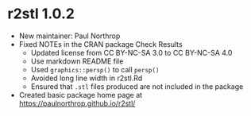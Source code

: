 # r2stl 1.0.2

* New maintainer: Paul Northrop
* Fixed NOTEs in the CRAN package Check Results
    - Updated license from CC BY-NC-SA 3.0 to CC BY-NC-SA 4.0
    - Use markdown README file
    - Used `graphics::persp()` to call `persp()`
    - Avoided long line width in r2stl.Rd
    - Ensured that `.stl` files produced are not included in the package
* Created basic package home page at https://paulnorthrop.github.io/r2stl/
